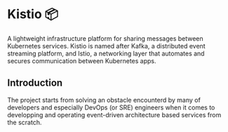 # Kistio 📦

A lightweight infrastructure platform for sharing messages between Kubernetes
services. Kistio is named after Kafka, a distributed event streaming platform,
and Istio, a networking layer that automates and secures communication between
Kubernetes apps.

## Introduction

The project starts from solving an obstacle encounterd by many of developers
and especially DevOps (or SRE) engineers when it comes to developping and
operating event-driven architecture based services from the scratch.

